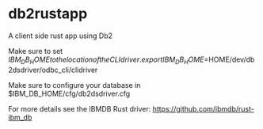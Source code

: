# db2rustapp
A client side rust app using Db2

Make sure to set $IBM_DB_HOME to the location of the CLI driver.
export IBM_DB_HOME=$HOME/dev/db2dsdriver/odbc_cli/clidriver

Make sure to configure your database in $IBM_DB_HOME/cfg/db2dsdriver.cfg

For more details see the IBMDB Rust driver: https://github.com/ibmdb/rust-ibm_db
